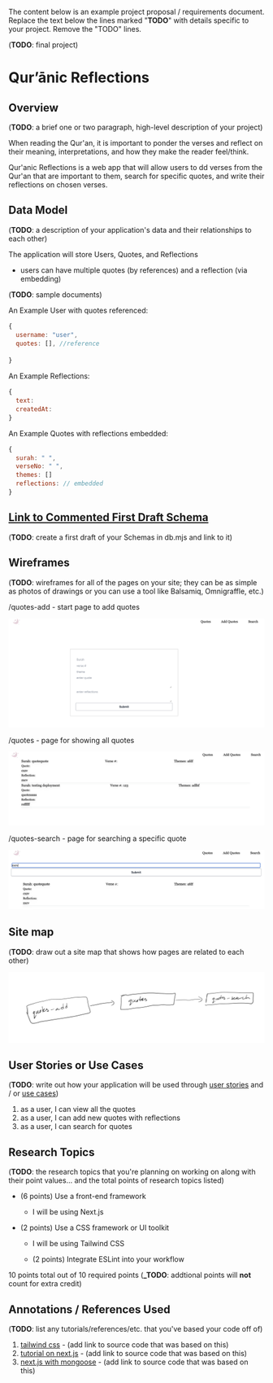 The content below is an example project proposal / requirements document. Replace the text below the lines marked "**TODO**" with details specific to your project. Remove the "TODO" lines.

(**TODO**: final project)

# Qur’ānic Reflections

## Overview

(**TODO**: a brief one or two paragraph, high-level description of your project)

When reading the Qur'an, it is important to ponder the verses and reflect on their meaning, interpretations, and how they make the reader feel/think.

Qur'anic Reflections is a web app that will allow users to dd verses from the Qur'an that are important to them, search for specific quotes, and write their reflections on chosen verses.

## Data Model

(**TODO**: a description of your application's data and their relationships to each other)

The application will store Users, Quotes, and Reflections

- users can have multiple quotes (by references) and a reflection (via embedding)

(**TODO**: sample documents)

An Example User with quotes referenced:

```javascript
{
  username: "user",
  quotes: [], //reference

}
```

An Example Reflections:

```javascript
{
  text:
  createdAt:
}
```

An Example Quotes with reflections embedded:

```javascript
{
  surah: " ",
  verseNo: " ",
  themes: []
  reflections: // embedded
}
```

## [Link to Commented First Draft Schema](db.mjs)

(**TODO**: create a first draft of your Schemas in db.mjs and link to it)

## Wireframes

(**TODO**: wireframes for all of the pages on your site; they can be as simple as photos of drawings or you can use a tool like Balsamiq, Omnigraffle, etc.)

/quotes-add - start page to add quotes

![quotes-add](documentation/quotes-add.png)

/quotes - page for showing all quotes

![quotes](documentation/quotes.png)

/quotes-search - page for searching a specific quote

![quotes-search](documentation/quotes-search.png)

## Site map

(**TODO**: draw out a site map that shows how pages are related to each other)

![site map](documentation/site.jpeg)

## User Stories or Use Cases

(**TODO**: write out how your application will be used through [user stories](http://en.wikipedia.org/wiki/User_story#Format) and / or [use cases](https://en.wikipedia.org/wiki/Use_case))

1. as a user, I can view all the quotes
2. as a user, I can add new quotes with reflections
3. as a user, I can search for quotes

## Research Topics

(**TODO**: the research topics that you're planning on working on along with their point values... and the total points of research topics listed)

- (6 points) Use a front-end framework
  - I will be using Next.js
- (2 points) Use a CSS framework or UI toolkit

  - I will be using Tailwind CSS

  - (2 points) Integrate ESLint into your workflow

10 points total out of 10 required points (**\_TODO**: addtional points will **not** count for extra credit)

## Annotations / References Used

(**TODO**: list any tutorials/references/etc. that you've based your code off of)

1. [tailwind css](https://tailwindcss.com/docs/guides/nextjs) - (add link to source code that was based on this)
2. [tutorial on next.js](https://nextjs.org/docs/pages/api-reference/create-next-app) - (add link to source code that was based on this)
3. [next.js with mongoose](https://github.com/vercel/next.js/tree/canary/examples/with-mongodb-mongoose) - (add link to source code that was based on this)
